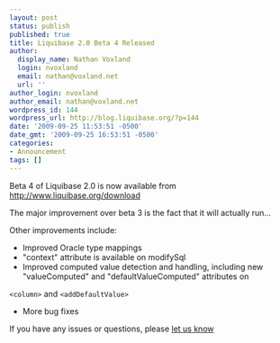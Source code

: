 ```yaml
---
layout: post
status: publish
published: true
title: Liquibase 2.0 Beta 4 Released
author:
  display_name: Nathan Voxland
  login: nvoxland
  email: nathan@voxland.net
  url: ''
author_login: nvoxland
author_email: nathan@voxland.net
wordpress_id: 144
wordpress_url: http://blog.liquibase.org/?p=144
date: '2009-09-25 11:53:51 -0500'
date_gmt: '2009-09-25 16:53:51 -0500'
categories:
- Announcement
tags: []
---
```



Beta 4 of Liquibase 2.0 is now available from <a href="http://www.liquibase.org/download">http://www.liquibase.org/download</a>


The major improvement over beta 3 is the fact that it will actually run...


Other improvements include:


- Improved Oracle type mappings
- "context" attribute is available on modifySql
- Improved computed value detection and handling, including new "valueComputed" and "defaultValueComputed" attributes on

`<column>` and `<addDefaultValue>`

- More bug fixes



If you have any issues or questions, please <a href="http://www.liquibase.org/forum">let us know</a>

